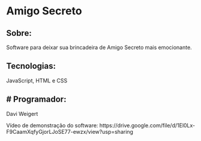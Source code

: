 <h1>Amigo Secreto</h1>
<h2>Sobre:</h2>
<p>Software para deixar sua brincadeira de Amigo Secreto mais emocionante.</p>
<h2>Tecnologias:</h2>
<p>JavaScript, HTML e CSS</p>
<p></p>
<h2># Programador:</h2>
Davi Weigert
<p></p>
Vídeo de demonstração do software:
https://drive.google.com/file/d/1El0Lx-F9CaamXqfyGjorLJoSE77-ewzx/view?usp=sharing
